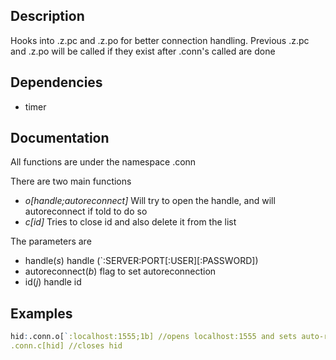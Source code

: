 ## Description

Hooks into .z.pc and .z.po for better connection handling.  Previous .z.pc and .z.po will be called if they exist after 
.conn's called are done

## Dependencies

* timer

## Documentation

All functions are under the namespace .conn

There are two main functions
* _o[handle;autoreconnect]_ Will try to open the handle, and will autoreconnect if told to do so 
* _c[id]_ Tries to close id and also delete it from the list

The parameters are
* handle(_s_) handle (`:SERVER:PORT[:USER][:PASSWORD])
* autoreconnect(_b_) flag to set autoreconnection
* id(_j_) handle id

## Examples

```q
hid:.conn.o[`:localhost:1555;1b] //opens localhost:1555 and sets auto-reconnect to on
.conn.c[hid] //closes hid
```